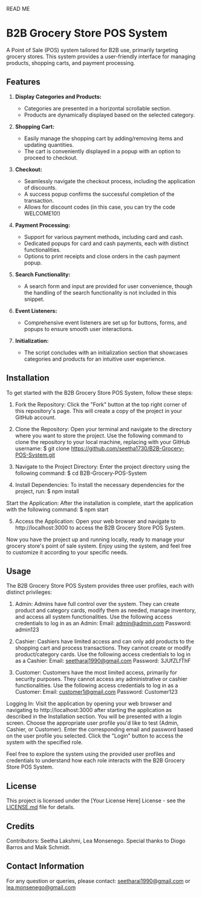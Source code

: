 READ ME

# B2B Grocery Store POS System

A Point of Sale (POS) system tailored for B2B use, primarily targeting grocery stores. This system provides a user-friendly interface for managing products, shopping carts, and payment processing.

## Features

1. **Display Categories and Products:**
   - Categories are presented in a horizontal scrollable section.
   - Products are dynamically displayed based on the selected category.

2. **Shopping Cart:**
   - Easily manage the shopping cart by adding/removing items and updating quantities.
   - The cart is conveniently displayed in a popup with an option to proceed to checkout.

3. **Checkout:**
   - Seamlessly navigate the checkout process, including the application of discounts.
   - A success popup confirms the successful completion of the transaction.
   - Allows for discount codes (in this case, you can try the code WELCOME10!)

4. **Payment Processing:**
   - Support for various payment methods, including card and cash.
   - Dedicated popups for card and cash payments, each with distinct functionalities.
   - Options to print receipts and close orders in the cash payment popup.

5. **Search Functionality:**
   - A search form and input are provided for user convenience, though the handling of the search functionality is not included in this snippet.

6. **Event Listeners:**
   - Comprehensive event listeners are set up for buttons, forms, and popups to ensure smooth user interactions.

7. **Initialization:**
   - The script concludes with an initialization section that showcases categories and products for an intuitive user experience.

## Installation

To get started with the B2B Grocery Store POS System, follow these steps:

1. Fork the Repository:
Click the "Fork" button at the top right corner of this repository's page. This will create a copy of the project in your GitHub account.

2. Clone the Repository:
Open your terminal and navigate to the directory where you want to store the project.
Use the following command to clone the repository to your local machine, replacing <your-username> with your GitHub username:
$ git clone https://github.com/seetha1730/B2B-Grocery-POS-System.git

3. Navigate to the Project Directory:
Enter the project directory using the following command:
$ cd B2B-Grocery-POS-System

4. Install Dependencies:
To install the necessary dependencies for the project, run:
$ npm install

Start the Application:
After the installation is complete, start the application with the following command:
$ npm start

5. Access the Application:
Open your web browser and navigate to http://localhost:3000 to access the B2B Grocery Store POS System.

Now you have the project up and running locally, ready to manage your grocery store's point of sale system. Enjoy using the system, and feel free to customize it according to your specific needs.
 
## Usage

The B2B Grocery Store POS System provides three user profiles, each with distinct privileges:

1. Admin:
Admins have full control over the system.
They can create product and category cards, modify them as needed, manage inventory, and access all system functionalities.
Use the following access credentials to log in as an Admin:
Email: admin@admin.com
Password: admin123

2. Cashier:
Cashiers have limited access and can only add products to the shopping cart and process transactions.
They cannot create or modify product/category cards.
Use the following access credentials to log in as a Cashier:
Email: seetharaj1990@gmail.com
Password: 3JUfZLfThF

4. Customer:
Customers have the most limited access, primarily for security purposes.
They cannot access any administrative or cashier functionalities.
Use the following access credentials to log in as a Customer:
Email: customer1@gmail.com
Password: Customer123

Logging In:
Visit the application by opening your web browser and navigating to http://localhost:3000 after starting the application as described in the Installation section.
You will be presented with a login screen.
Choose the appropriate user profile you'd like to test (Admin, Cashier, or Customer).
Enter the corresponding email and password based on the user profile you selected.
Click the "Login" button to access the system with the specified role.

Feel free to explore the system using the provided user profiles and credentials to understand how each role interacts with the B2B Grocery Store POS System. 

## License

This project is licensed under the [Your License Here] License - see the [LICENSE.md](LICENSE.md) file for details.

## Credits

Contributors: Seetha Lakshmi, Lea Monsenego. 
Special thanks to Diogo Barros and Maik Schmidt.

## Contact Information

For any question or queries, please contact: seetharaj1990@gmail.com or lea.monsenego@gmail.com

